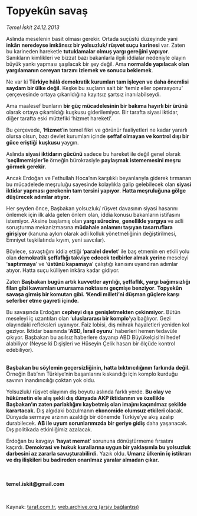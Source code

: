 # Topyekûn savaş

*Temel İskit 24.12.2013*

<div class="yazi"><p>Aslında meselenin basit olması gerekir. Ortada suçüstü düzeyinde yani <b>inkârı neredeyse imkânsız bir yolsuzluk/ rüşvet suçu karinesi </b>var. Zaten bu karineden hareketle <b>tutuklamalar olmuş yargı gereğini yapıyor</b>. Sanıkların kimlikleri ve bizzat bazı bakanlarla ilgili iddialar nedeniyle olayın büyük yankı yapması şaşılacak bir şey değil. Ama <b>normalde yapılacak olan yargılamanın cereyan tarzını izlemek ve sonucu beklemek</b>.</p>
<p>Ne var ki <b>Türkiye hâlâ demokratik kurumları tam işleyen ve daha önemlisi saydam bir ülke değil</b>. Keşke bu suçların salt bir ‘temiz eller operasyonu’ çerçevesinde ortaya çıkarıldığına kayıtsız şartsız inanılabilseydi.</p>
<p>Ama maalesef bunların <b>bir güç mücadelesinin  bir bakıma hayırlı  bir ürünü</b> olarak ortaya çıkartıldığı kuşkusu giderilemiyor. Bir tarafta siyasi iktidar, diğer tarafta eski müttefiki ‘hizmet hareketi’.</p>
<p>Bu çerçevede, ‘<b>Hizmet</b>’<b>in</b> temel fikri ve görünür faaliyetleri ne kadar yararlı olursa olsun, bazı devlet kurumları içinde <b>şeffaf olmayan ve kontrol dışı bir güce eriştiği kuşkusu </b>yaygın.</p>
<p>Aslında <b>siyasi iktidarın gücünü</b> sadece bu hareket ile değil genel olarak ‘<b>seçilmemişler</b>’<b>le </b> örneğin bürokrasiyle  <b>paylaşmak istememesini meşru görmek gerekir</b>. </p>
<p>Ancak Erdoğan ve Fethullah Hoca’nın karşılıklı beyanlarıyla giderek tırmanan bu mücadelede meşruluğu sayesinde kolaylıkla galip gelebilecek olan <b>siyasi iktidar yapması gerekenin tam tersini yapıyor</b>. <b>Hatta meşruluğuna gölge düşürecek adımlar atıyor.</b></p>
<p>Her şeyden önce, Başbakan yolsuzluk/ rüşvet davasının siyasi hasarını önlemek için ilk akla gelen önlem olan, iddia konusu bakanların istifasını istemiyor. Aksine başlamış olan<b> yargı sürecine</b>, <b>genellikle yargıya </b>ve adli soruşturma mekanizmasına <b>müdahale anlamını taşıyan tasarruflara girişiyor </b>(kanuna aykırı olarak adli kolluk yönetmeliğinin değiştirilmesi, Emniyet teşkilatında kıyım, yeni savcılar).</p>
<p>Böylece, savaştığını iddia ettiği ‘<b>paralel devlet</b>’ ile baş etmenin en etkili yolu olan <b>demokratik şeffaflığı takviye edecek tedbirler almak yerine </b>meseleyi ‘<b>saptırmaya</b>’ ve ‘<b>üstünü kapamaya</b>’ çalıştığı kanısını uyandıran adımlar atıyor. Hatta suçu külliyen inkâra kadar gidiyor.</p>
<p>Zaten <b>Başbakan bugün artık kuvvetler ayrılığı, şeffaflık, yargı bağımsızlığı filan gibi kavramları umursama noktasını geçmişe benziyor</b>. <b>Topyekûn savaşa girmiş bir komutan gibi. ‘Kendi milleti’ni düşman güçlere karşı seferber etme gayreti içinde.</b></p>
<p>Bu savaşında Erdoğan <b>cepheyi dışa genişletmekten çekinmiyor</b>. Bütün meseleyi iç uzantıları olan ‘<b>uluslararası bir komplo</b>’ya bağlıyor. Gezi olayındaki refleksleri uyanıyor. Faiz lobisi, dış mihrak hayaletleri yeniden kol geziyor. İktidar basınında<b> </b>‘<b>ABD, İsrail oyunu</b>’ haberleri hemen tedavüle çıkıyor. Başbakan bu asılsız haberlere dayanıp ABD Büyükelçisi’ni hedef alabiliyor (Neyse ki Dışişleri ve Hüseyin Çelik hasarı bir ölçüde kontrol edebiliyor).</p>
<p><b><br/>Başbakan bu söylemin geçersizliğinin, hatta bıktırıcılığının farkında değil.</b> Örneğin Batı’nın Türkiye’nin başarılarını kıskandığı için komplo kurduğu savının inandırıcılığı çoktan yok oldu. </p>
<p>Yolsuzluk/ rüşvet olayının dış boyutu aslında farklı yerde. <b>Bu olay ve hükümetin ele alış şekli dış dünyada AKP iktidarının ve özellikle Başbakan’ın zaten parlaklığını kaybetmiş olan imajını kaçınılmaz şekilde karartacak.</b> Dış algıdaki bozulmanın <b>ekonomide olumsuz etkileri </b>olacak. Dünyada sermaye arzının azaldığı bir dönemde Türkiye’ye akış azalıp durabilecek. <b>AB ile uyum sorunlarımızda bir geriye gidiş</b> daha yaşanacak. Dış politikada etkinliğimiz azalacak.</p>
<p>Erdoğan bu kavgayı ‘<b>hayat memat</b>’ sorununa dönüştürmeme fırsatını kaçırdı. <b>Demokrasi ve hukuk kurallarına uygun bir yaklaşımla bu yolsuzluk darbesini az zararla savuşturabilirdi.</b> Yazık oldu. <b>Umarız ülkenin iç istikrarı ve dış ilişkileri bu badireden onarılmaz yaralar almadan çıkar</b><b>.</b></p>
<p><b><br/><br/>temel.iskit@gmail.com</b></p>
<p><b> </b></p>
</div>

Kaynak: [taraf.com.tr](http://www.taraf.com.tr:80/temel-iskit/makale-topyekun-savas-3.htm), [web.archive.org (arşiv bağlantısı)](http://web.archive.org/web/20131227180231/http://www.taraf.com.tr:80/temel-iskit/makale-topyekun-savas-3.htm)
